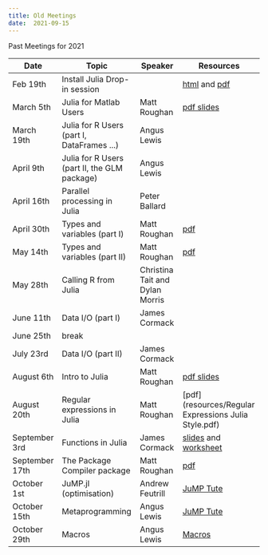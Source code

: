 ```yaml
---
title: Old Meetings
date:  2021-09-15
---
```


Past Meetings for 2021 

| Date           | Topic                                        | Speaker                         | Resources                                                    |
| -------------- | -------------------------------------------- | ------------------------------- | ------------------------------------------------------------ |
| Feb 19th       | Install Julia Drop-in session                |                                 | [html](resources/install.html) and [pdf](resources/install.pdf) |
| March 5th      | Julia for Matlab Users                       | Matt Roughan                    | [pdf slides](julia_for_matlab.pdf)                           |
| March 19th     | Julia for R Users (part I, DataFrames ...)   | Angus Lewis                     |                                                              |
| April 9th      | Julia for R Users (part II, the GLM package) | Angus Lewis                     |                                                              |
| April 16th     | Parallel processing in Julia                 | Peter Ballard                   |                                                              |
| April 30th     | Types and variables (part I)                 | Matt Roughan                    | [pdf](resources/types.pdf)                                   |
| May 14th       | Types and variables (part II)                | Matt Roughan                    | [pdf](resources/types.pdf)                                   |
| May 28th       | Calling R from Julia                         | Christina Tait and Dylan Morris |                                                              |
| June 11th      | Data I/O (part I)                            | James Cormack                   |                                                              |
| June 25th      | break                                        |                                 |                                                              |
| July 23rd      | Data I/O (part II)                           | James Cormack                   |                                                              |
| August 6th     | Intro to Julia                               | Matt Roughan                    | [pdf slides](resources/julia_intro.pdf)                      |
| August 20th    | Regular expressions in Julia                 | Matt Roughan                    | [pdf](resources/Regular Expressions Julia Style.pdf)         |
| September 3rd  | Functions in Julia                           | James Cormack                   | [slides](resources/Functions-JuliaUG.pptx) and [worksheet](resources/Julia-Functions-Workbook.ipynb) |
| September 17th | The Package Compiler package                 | Matt Roughan                    | [pdf](resources/PackageCompiler.pdf)                         |
| October 1st    | JuMP.jl (optimisation)                       | Andrew Feutrill                 | [JuMP Tute](https://github.com/afeutrill/JuMPTutorial)       |
| October 15th   | Metaprogramming                              | Angus Lewis                     | [JuMP Tute](https://github.com/angus-lewis/Julia_Meta_Talk/blob/master/meta.ipynb)       |
| October 29th   | Macros                                       | Angus Lewis                     | [Macros](https://github.com/angus-lewis/Julia_Meta_Talk/blob/master/macros.ipynb)       |

